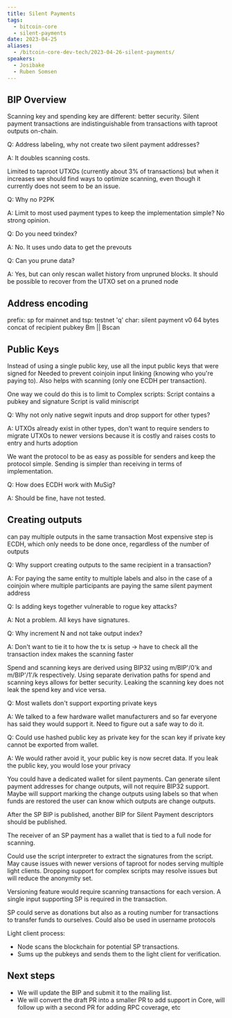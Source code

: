 ```yaml
---
title: Silent Payments
tags:
  - bitcoin-core
  - silent-payments
date: 2023-04-25
aliases:
  - /bitcoin-core-dev-tech/2023-04-26-silent-payments/
speakers:
  - Josibake
  - Ruben Somsen
---
```

## BIP Overview

Scanning key and spending key are different: better security.
Silent payment transactions are indistinguishable from transactions with taproot outputs on-chain.

Q: Address labeling, why not create two silent payment addresses?

A: It doubles scanning costs.

Limited to taproot UTXOs (currently about 3% of transactions) but when it increases we should find ways to optimize scanning, even though it currently does not seem to be an issue.

Q: Why no P2PK

A: Limit to most used payment types to keep the implementation simple? No strong opinion.

Q: Do you need txindex?

A: No. It uses undo data to get the prevouts

Q: Can you prune data?

A: Yes, but can only rescan wallet history from unpruned blocks. It should be possible to recover from the UTXO set on a pruned node

## Address encoding

prefix: sp for mainnet and tsp: testnet
'q' char: silent payment v0
64 bytes concat of recipient pubkey Bm || Bscan

## Public Keys

Instead of using a single public key, use all the input public keys that were signed for
Needed to prevent coinjoin input linking (knowing who you're paying to). Also helps with scanning (only one ECDH per transaction).

One way we could do this is to limit to Complex scripts:
    Script contains a pubkey and signature
    Script is valid miniscript

Q: Why not only native segwit inputs and drop support for other types?

A: UTXOs already exist in other types, don't want to require senders to migrate UTXOs to newer versions because it is costly and raises costs to entry and hurts adoption

We want the protocol to be as easy as possible for senders and keep the protocol simple. Sending is simpler than receiving in terms of implementation.

Q: How does ECDH work with MuSig?

A: Should be fine, have not tested.

## Creating outputs

can pay multiple outputs in the same transaction
Most expensive step is ECDH, which only needs to be done once, regardless of the number of outputs

Q: Why support creating outputs to the same recipient in a transaction?

A: For paying the same entity to multiple labels and also in the case of a coinjoin where multiple participants are paying the same silent payment address

Q: Is adding keys together vulnerable to rogue key attacks?

A: Not a problem. All keys have signatures.

Q: Why increment N and not take output index?

A: Don't want to tie it to how the tx is setup -> have to check all the transaction index makes the scanning faster

Spend and scanning keys are derived using BIP32 using m/BIP'/0'k and m/BIP'/1'/k respectively.
Using separate derivation paths for spend and scanning keys allows for better security.
Leaking the scanning key does not leak the spend key and vice versa.

Q: Most wallets don't support exporting private keys

A: We talked to a few hardware wallet manufacturers and so far everyone has said  they would support it. Need to figure out a safe way to do it.

Q: Could use hashed public key as private key for the scan key if private key cannot be exported from wallet.

A: We would rather avoid it, your public key is now secret data. If you leak the public key, you would lose your privacy

You could have a dedicated wallet for silent payments.
Can generate silent payment addresses for change outputs, will not require BIP32 support.
Maybe will support marking the change outputs using labels so that when funds are restored the user can know which outputs are change outputs.

After the SP BIP is published, another BIP for Silent Payment descriptors should be published.

The receiver of an SP payment has a wallet that is tied to a full node for scanning.

Could use the script interpreter to extract the signatures from the script.
May cause issues with newer versions of taproot for nodes serving multiple light clients.
Dropping support for complex scripts may resolve issues but will reduce the anonymity set.

Versioning feature would require scanning transactions for each version.
A single input supporting SP is required in the transaction.

SP could serve as donations but also as a routing number for transactions to transfer funds to ourselves. Could also be used in username protocols

Light client process:

- Node scans the blockchain for potential SP transactions.
- Sums up the pubkeys and sends them to the light client for verification.

## Next steps

- We will update the BIP and submit it to the mailing list.
- We will convert the draft PR into a smaller PR to add support in Core, will follow up with a second PR for adding RPC coverage, etc
